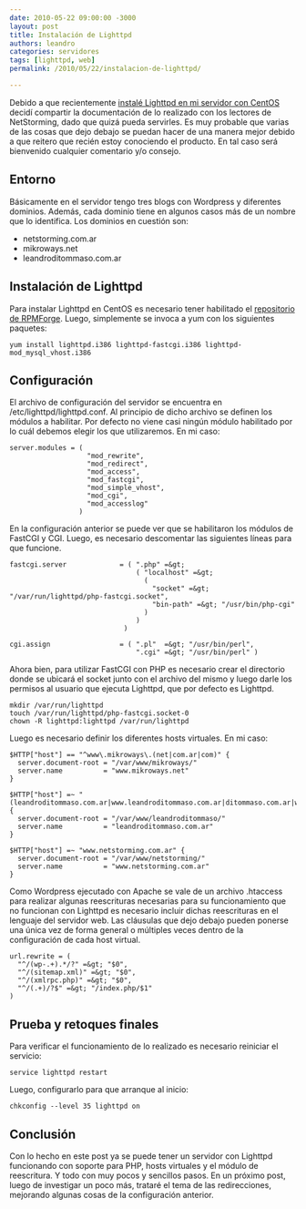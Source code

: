 ```yaml
---
date: 2010-05-22 09:00:00 -3000
layout: post
title: Instalación de Lighttpd
authors: leandro
categories: servidores
tags: [lighttpd, web]
permalink: /2010/05/22/instalacion-de-lighttpd/

---
```


Debido a que recientemente
[instalé Lighttpd en mi servidor con CentOS](/2010/05/21/migrado-a-lighttpd/)
decidí compartir la documentación de lo realizado con los lectores de
NetStorming, dado que quizá pueda servirles. Es muy probable que varias de las
cosas que dejo debajo se puedan hacer de una manera mejor debido a que reitero
que recién estoy conociendo el producto. En tal caso será bienvenido cualquier
comentario y/o consejo.<!-- more -->

## Entorno
Básicamente en el servidor tengo tres blogs con Wordpress y diferentes dominios.
Además, cada dominio tiene en algunos casos más de un nombre que lo identifica.
Los dominios en cuestión son:

* netstorming.com.ar
* mikroways.net
* leandroditommaso.com.ar

## Instalación de Lighttpd

Para instalar Lighttpd en CentOS es necesario tener habilitado el
[repositorio de RPMForge](http://rpmrepo.org/RPMforge/Using). Luego, simplemente
se invoca a yum con los siguientes paquetes:

```
yum install lighttpd.i386 lighttpd-fastcgi.i386 lighttpd-mod_mysql_vhost.i386
```

## Configuración

El archivo de configuración del servidor se encuentra en
/etc/lighttpd/lighttpd.conf. Al principio de dicho archivo se definen los
módulos a habilitar. Por defecto no viene casi ningún módulo habilitado por lo
cuál debemos elegir los que utilizaremos. En mi caso:

```
server.modules = (
                   "mod_rewrite",
                   "mod_redirect",
                   "mod_access",
                   "mod_fastcgi",
                   "mod_simple_vhost",
                   "mod_cgi",
                   "mod_accesslog"
                 )
```

En la configuración anterior se puede ver que se habilitaron los módulos de
FastCGI y CGI. Luego, es necesario descomentar las siguientes líneas para que
funcione.

```
fastcgi.server             = ( ".php" =&gt;
                               ( "localhost" =&gt;
                                 (
                                   "socket" =&gt; "/var/run/lighttpd/php-fastcgi.socket",
                                   "bin-path" =&gt; "/usr/bin/php-cgi"
                                 )
                               )
                            )

cgi.assign                 = ( ".pl"  =&gt; "/usr/bin/perl",
                               ".cgi" =&gt; "/usr/bin/perl" )
```

Ahora bien, para utilizar FastCGI con PHP es necesario crear el directorio donde
se ubicará el socket junto con el archivo del mismo y luego darle los permisos
al usuario que ejecuta Lighttpd, que por defecto es Lighttpd.

```
mkdir /var/run/lighttpd
touch /var/run/lighttpd/php-fastcgi.socket-0
chown -R lighttpd:lighttpd /var/run/lighttpd
```

Luego es necesario definir los diferentes hosts virtuales. En mi caso:

```
$HTTP["host"] == "^www\.mikroways\.(net|com.ar|com)" {
  server.document-root = "/var/www/mikroways/"
  server.name          = "www.mikroways.net"
}

$HTTP["host"] =~ "(leandroditommaso.com.ar|www.leandroditommaso.com.ar|ditommaso.com.ar|www.ditommaso.com.ar)"
{
  server.document-root = "/var/www/leandroditommaso/"
  server.name          = "leandroditommaso.com.ar"
}

$HTTP["host"] =~ "www.netstorming.com.ar" {
  server.document-root = "/var/www/netstorming/"
  server.name          = "www.netstorming.com.ar"
}
```

Como Wordpress ejecutado con Apache se vale de un archivo .htaccess para
realizar algunas reescrituras necesarias para su funcionamiento que no funcionan
con Lighttpd es necesario incluir dichas reescrituras en el lenguaje del
servidor web. Las cláusulas que dejo debajo pueden ponerse una única vez de
forma general o múltiples veces dentro de la configuración de cada host virtual.

```
url.rewrite = (
  "^/(wp-.+).*/?" =&gt; "$0",
  "^/(sitemap.xml)" =&gt; "$0",
  "^/(xmlrpc.php)" =&gt; "$0",
  "^/(.+)/?$" =&gt; "/index.php/$1"
)
```

## Prueba y retoques finales

Para verificar el funcionamiento de lo realizado es necesario reiniciar el
servicio:

```
service lighttpd restart
```

Luego, configurarlo para que arranque al inicio:

```
chkconfig --level 35 lighttpd on
```

## Conclusión

Con lo hecho en este post ya se puede tener un servidor con Lighttpd funcionando
con soporte para PHP, hosts virtuales y el módulo de reescritura. Y todo con muy
pocos y sencillos pasos. En un próximo post, luego de investigar un poco más,
trataré el tema de las redirecciones, mejorando algunas cosas de la
configuración anterior.
